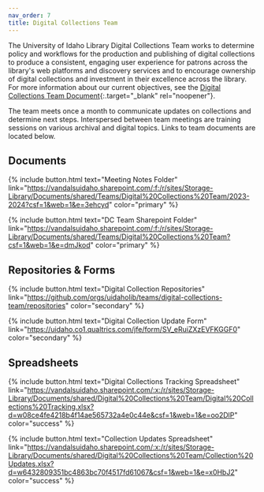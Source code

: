```yaml
---
nav_order: 7
title: Digital Collections Team
---
```


The University of Idaho Library Digital Collections Team works to determine policy and workflows for the production and publishing of digital collections to produce a consistent, engaging user experience for patrons across the library's web platforms and discovery services and to encourage ownership of digital collections and investment in their excellence across the library. 
For more information about our current objectives, see the [Digital Collections Team Document](https://vandalsuidaho.sharepoint.com/:w:/r/sites/Storage-Library/Documents/shared/Digital%20Collections%20Team/Team%20Documents/Digital%20Collections%20Team%202023-24.docx?d=w97f7aa5cf86740f0920d7b74eeb9fe39&csf=1&web=1&e=FvDNz0){:.target="_blank" rel="noopener"}.

The team meets once a month to communicate updates on collections and determine next steps.
Interspersed between team meetings are training sessions on various archival and digital topics.
Links to team documents are located below.

<div class="row pt-2 text-center">
<div class="col-md-4 px-2" markdown="1">

## Documents

{% include button.html text="Meeting Notes Folder" link="https://vandalsuidaho.sharepoint.com/:f:/r/sites/Storage-Library/Documents/shared/Teams/Digital%20Collections%20Team/2023-2024?csf=1&web=1&e=3ehcyd" color="primary" %}

{% include button.html text="DC Team Sharepoint Folder" link="https://vandalsuidaho.sharepoint.com/:f:/r/sites/Storage-Library/Documents/shared/Teams/Digital%20Collections%20Team?csf=1&web=1&e=dmJkod" color="primary" %}

</div>
<div class="col-md-4 px-2" markdown="1">

## Repositories & Forms

{% include button.html text="Digital Collection Repositories" link="https://github.com/orgs/uidaholib/teams/digital-collections-team/repositories" color="secondary" %}

{% include button.html text="Digital Collection Update Form" link="https://uidaho.co1.qualtrics.com/jfe/form/SV_eRuiZXzEVFKGGF0" color="secondary" %}

</div>
<div class="col-md-4 px-2" markdown="1">

## Spreadsheets

{% include button.html text="Digital Collections Tracking Spreadsheet" link="https://vandalsuidaho.sharepoint.com/:x:/r/sites/Storage-Library/Documents/shared/Digital%20Collections%20Team/Digital%20Collections%20Tracking.xlsx?d=w08ce4fe4218b4f14ae565732a4e0c44e&csf=1&web=1&e=oo2DlP" color="success" %}

{% include button.html text="Collection Updates Spreadsheet" link="https://vandalsuidaho.sharepoint.com/:x:/r/sites/Storage-Library/Documents/shared/Digital%20Collections%20Team/Collection%20Updates.xlsx?d=w6432809351bc4863bc70f4517fd61067&csf=1&web=1&e=x0HbJ2" color="success" %}

</div>
</div>

